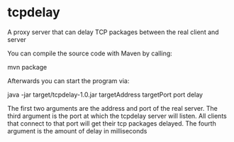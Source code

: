 tcpdelay
========

A proxy server that can delay TCP packages between the real client and server

You can compile the source code with Maven by calling:

mvn package

Afterwards you can start the program via:

java -jar target/tcpdelay-1.0.jar targetAddress targetPort port delay

The first two arguments are the address and port of the real server. 
The third argument is the port at which the tcpdelay server will listen. 
All clients that connect to that port will get their tcp packages delayed.
The fourth argument is the amount of delay in milliseconds
